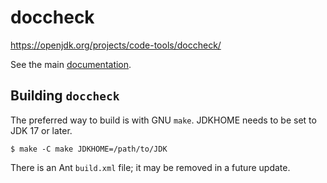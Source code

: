 # doccheck

https://openjdk.org/projects/code-tools/doccheck/

See the main [documentation](src/doc/doccheck.md).

## Building `doccheck`

The preferred way to build is with GNU `make`. JDKHOME needs to be set to JDK 17 or later.

```
$ make -C make JDKHOME=/path/to/JDK
```

There is an Ant `build.xml` file; it may be removed in a future update.
